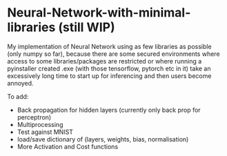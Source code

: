 # Neural-Network-with-minimal-libraries (still WIP)
My implementation of Neural Network using as few libraries as possible (only numpy so far), because there are some secured environments where access to some libraries/packages are restricted or where running a pyinstaller created .exe (with those tensorflow, pytorch etc in it) take an excessively long time to start up for inferencing and then users become annoyed.

To add:
- Back propagation for hidden layers (currently only back prop for perceptron)
- Multiprocessing
- Test against MNIST
- load/save dictionary of (layers, weights, bias, normalisation)
- More Activation and Cost functions
